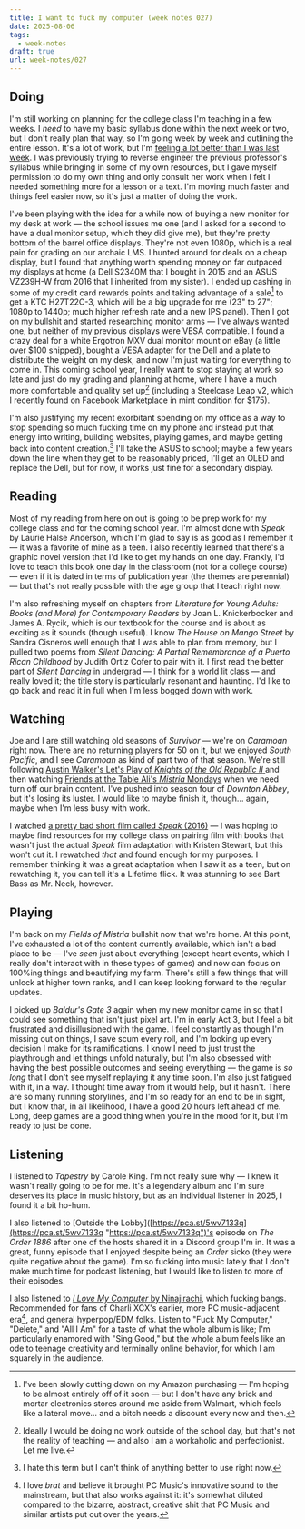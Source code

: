 ```yaml
---
title: I want to fuck my computer (week notes 027)
date: 2025-08-06
tags:
  - week-notes
draft: true
url: week-notes/027
---
```

## Doing
I'm still working on planning for the college class I'm teaching in a few weeks. I *need* to have my basic syllabus done within the next week or two, but I don't really plan that way, so I'm going week by week and outlining the entire lesson. It's a lot of work, but I'm [feeling a lot better than I was last week](https://cassie.ink/week-notes/026/). I was previously trying to reverse engineer the previous professor's syllabus while bringing in some of my own resources, but I gave myself permission to do my own thing and only consult her work when I felt I needed something more for a lesson or a text. I'm moving much faster and things feel easier now, so it's just a matter of doing the work.

I've been playing with the idea for a while now of buying a new monitor for my desk at work — the school issues me one (and I asked for a second to have a dual monitor setup, which they did give me), but they're pretty bottom of the barrel office displays. They're not even 1080p, which is a real pain for grading on our archaic LMS. I hunted around for deals on a cheap display, but I found that anything worth spending money on far outpaced my displays at home (a Dell S2340M that I bought in 2015 and an ASUS VZ239H-W from 2016 that I inherited from my sister). I ended up cashing in some of my credit card rewards points and taking advantage of a sale[^1] to get a KTC H27T22C-3, which will be a big upgrade for me (23" to 27"; 1080p to 1440p; much higher refresh rate and a new IPS panel). Then I got on my bullshit and started researching monitor arms — I've always wanted one, but neither of my previous displays were VESA compatible. I found a crazy deal for a white Ergotron MXV dual monitor mount on eBay (a little over $100 shipped), bought a VESA adapter for the Dell and a plate to distribute the weight on my desk, and now I'm just waiting for everything to come in. This coming school year, I really want to stop staying at work so late and just do my grading and planning at home, where I have a much more comfortable and quality set up[^2] (including a Steelcase Leap v2, which I recently found on Facebook Marketplace in mint condition for $175). 

I'm also justifying my recent exorbitant spending on my office as a way to stop spending so much fucking time on my phone and instead put that energy into writing, building websites, playing games, and maybe getting back into content creation.[^3] I'll take the ASUS to school; maybe a few years down the line when they get to be reasonably priced, I'll get an OLED and replace the Dell, but for now, it works just fine for a secondary display.

## Reading
Most of my reading from here on out is going to be prep work for my college class and for the coming school year. I'm almost done with *Speak* by Laurie Halse Anderson, which I'm glad to say is as good as I remember it — it was a favorite of mine as a teen. I also recently learned that there's a graphic novel version that I'd like to get my hands on one day. Frankly, I'd love to teach this book one day in the classroom (not for a college course) — even if it is dated in terms of publication year (the themes are perennial) — but that's not really possible with the age group that I teach right now.

I'm also refreshing myself on chapters from *Literature for Young Adults: Books (and More) for Contemporary Readers* by Joan L. Knickerbocker and James A. Rycik, which is our textbook for the course and is about as exciting as it sounds (though useful). I know *The House on Mango Street* by Sandra Cisneros well enough that I was able to plan from memory, but I pulled two poems from *Silent Dancing: A Partial Remembrance of a Puerto Rican Childhood* by Judith Ortiz Cofer to pair with it. I first read the better part of *Silent Dancing* in undergrad — I think for a world lit class — and really loved it; the title story is particularly resonant and haunting. I'd like to go back and read it in full when I'm less bogged down with work.

## Watching
Joe and I are still watching old seasons of *Survivor* — we're on *Caramoan* right now. There are no returning players for 50 on it, but we enjoyed *South Pacific*, and I see *Caramoan* as kind of part two of that season. We're still following [Austin Walker's Let's Play of *Knights of the Old Republic II* ](https://youtube.com/playlist?list=PLzb96hSa04DPbyVmGawLPUYr9DUG99k8Q) and then watching [Friends at the Table Ali's *Mistria* Mondays](https://www.youtube.com/playlist?list=PLIAGhNc7IWXxCHc55BwOsuTgMrDM8smSU) when we need turn off our brain content. I've pushed into season four of *Downton Abbey*, but it's losing its luster. I would like to maybe finish it, though... again, maybe when I'm less busy with work.

I watched [a pretty bad short film called *Speak* (2016)](https://vimeo.com/153657125?share=copy) — I was hoping to maybe find resources for my college class on pairing film with books that wasn't just the actual *Speak* film adaptation with Kristen Stewart, but this won't cut it. I rewatched *that* and found enough for my purposes. I remember thinking it was a great adaptation when I saw it as a teen, but on rewatching it, you can tell it's a Lifetime flick. It was stunning to see Bart Bass as Mr. Neck, however.

## Playing
I'm back on my *Fields of Mistria* bullshit now that we're home. At this point, I've exhausted a lot of the content currently available, which isn't a bad place to be — I've *seen* just about everything (except heart events, which I really don't interact with in these types of games) and now can focus on 100%ing things and beautifying my farm. There's still a few things that will unlock at higher town ranks, and I can keep looking forward to the regular updates.

I picked up *Baldur's Gate 3* again when my new monitor came in so that I could see something that isn't just pixel art. I'm in early Act 3, but I feel a bit frustrated and disillusioned with the game. I feel constantly as though I'm missing out on things, I save scum every roll, and I'm looking up every decision I make for its ramifications. I know I need to just trust the playthrough and let things unfold naturally, but I'm also obsessed with having the best possible outcomes and seeing everything — the game is *so long* that I don't see myself replaying it any time soon. I'm also just fatigued with it, in a way. I thought time away from it would help, but it hasn't. There are so many running storylines, and I'm so ready for an end to be in sight, but I know that, in all likelihood, I have a good 20 hours left ahead of me. Long, deep games are a good thing when you're in the mood for it, but I'm ready to just be done.

## Listening
I listened to *Tapestry* by Carole King. I'm not really sure why — I knew it wasn't really going to be for me. It's a legendary album and I'm sure deserves its place in music history, but as an individual listener in 2025, I found it a bit ho-hum.

I also listened to [Outside the Lobby]([https://pca.st/5wv7133q](https://pca.st/5wv7133q "https://pca.st/5wv7133q")'s episode on *The Order 1886* after one of the hosts shared it in a Discord group I'm in. It was a great, funny episode that I enjoyed despite being an *Order* sicko (they were quite negative about the game). I'm so fucking into music lately that I don't make much time for podcast listening, but I would like to listen to more of their episodes.

I also listened to [*I Love My Computer* by Ninajirachi](https://ninajirachi.bandcamp.com/album/i-love-my-computer), which fucking bangs. Recommended for fans of Charli XCX's earlier, more PC music-adjacent era[^4], and general hyperpop/EDM folks. Listen to "Fuck My Computer," "Delete," and "All I Am" for a taste of what the whole album is like; I'm particularly enamored with "Sing Good," but the whole album feels like an ode to teenage creativity and terminally online behavior, for which I am squarely in the audience.

[^1]: I've been slowly cutting down on my Amazon purchasing — I'm hoping to be almost entirely off of it soon — but I don't have any brick and mortar electronics stores around me aside from Walmart, which feels like a lateral move... and a bitch needs a discount every now and then.
[^2]: Ideally I would be doing no work outside of the school day, but that's not the reality of teaching — and also I am a workaholic and perfectionist. Let me live.
[^3]: I hate this term but I can't think of anything better to use right now.
[^4]: I love *brat* and believe it brought PC Music's innovative sound to the mainstream, but that also works against it: it's somewhat diluted compared to the bizarre, abstract, creative shit that PC Music and similar artists put out over the years.
